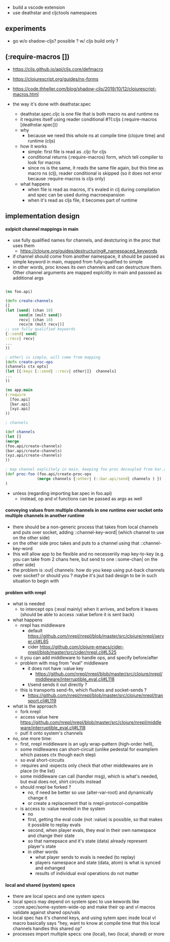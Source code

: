 
- build a vscode extension
- use deathstar and cljctools namespaces

## experiments

- go w/o shadow-cljs? possible ? w/ cljs build only ?

## (:require-macros [])

- https://cljs.github.io/api/cljs.core/defmacro
- https://clojurescript.org/guides/ns-forms
- https://code.thheller.com/blog/shadow-cljs/2019/10/12/clojurescript-macros.html

- the way it's done with deathstar.spec
  - deathstar.spec.cljc is one file that is both macro ns and runtime ns
  - it requires itself using reader conditional  #?(:cljs (:require-macros [deathstar.spec]))
  - why
    - because we need this whole ns at compile time (clojure time) and runtime (cljs)
  - how it works
    - simple: first file is read as .cljc for cljs
    - conditional returns (:require-macros) form, which tell compiler to look for macros
    - since ns is the same, it reads the same file again, but this time as macro ns (clj), reader conditional is skipped (so it does not error because :require-macros is cljs only)
  - what happens
    - when file is read as macros, it's evaled in clj during compilation and spec can be used during macroexpansion
    - when it's read as cljs file, it becomes part of runtime


## implementation design

#### exlpicit channel mappings in main

- use fully qualified names for channels, and destcturing in the proc that uses them
  - https://clojure.org/guides/destructuring#_namespaced_keywords
- if channel should come from another namespace, it should be passed as simple keyword in main, mapped from fully-qualified to simple
- in other words, proc knows its own channels and can destructure them. Other channel arguments are mapped explciitly in main and passsed as additional args

```clojure

(ns foo.api)

(defn create-channels
[]
(let [send| (chan 10)
      send|m (mult send|)
      recv| (chan 10)
      recv|m (mult recv|)]
;; use fully qualified keywords
{::send| send|
::recv| recv|
...
))

; other| is simple, will come from mapping
(defn create-proc-ops
[channels ctx opts]
(let [{:keys [::send| ::recv| other|]}  channels]
...
))

(ns app.main
(:require 
  [foo.api]
  [bar.api]
  [xyz.api]
))

; channels 

(def channels 
(let []
(merge 
(foo.api/create-channels)
(bar.api/create-channels)
(xyz.api/create-channels)
))

; map channel explcitely in main, keeping foo proc decoupled from bar.api ns (at least in terms of channels, may still neen bar.spec :as bar.sp  ,  bar.sp/op bar.sp/vl)
(def proc-foo (foo.api/create-proc-ops 
              (merge channels {:other| (::bar.api/send| channels ) })              
)

```

- unless (regarding importing bar.spec in foo.api)
  - instead, op and vl functions can be passed as args as well


#### conveying values from multiple channels in one runtime over socket onto multiple channels in another runtime

- there should be a non-generic process that takes from local channels and puts over socket, adding ::channel-key-word| (which channel to use on the other side)
- on the other side proc takes and puts to a channel using that ::channel-key-word
- this will allow app to be flexible and no necesseriily map key-to-key (e.g. you can take from 2 chans here, but send to one ::some-chan| on the other side)
- the problem is :out| channels: how do you keep using put-back channels over socket? or should you ? maybe it's jsut bad design to be in such situation to begin with


#### problem with nrepl

- what is needed
  - to intercept ops (:eval mainly) when it arrives, and before it leaves (should be able to access :value before it is sent back)
- what happens
  - nrepl has middleware
    - default https://github.com/nrepl/nrepl/blob/master/src/clojure/nrepl/server.clj#L85
    - cider https://github.com/clojure-emacs/cider-nrepl/blob/master/src/cider/nrepl.clj#L525
  - it you can add middleware to handle ops, and specify before/after
  - problem with msg from "eval" middleware
    - it does not have :value key
      - https://github.com/nrepl/nrepl/blob/master/src/clojure/nrepl/middleware/interruptible_eval.clj#L118
    - t/send sends it out directly ?
  - this is  transports send-fn, which flushes and socket-sends ?
    - https://github.com/nrepl/nrepl/blob/master/src/clojure/nrepl/transport.clj#L119
- what is the approach
  - fork nrepl
  - access value here https://github.com/nrepl/nrepl/blob/master/src/clojure/nrepl/middleware/interruptible_eval.clj#L118
  - put! it onto system's channels
- no, one more time:
  - first, nrepl middleware is an ugly wrap-pattern (high-order hell), 
  - some midllewares can short-circuit (unlike pedestal for examplem which passes ctx though each step)
  - so eval short-circuits
  - :requires and :expects only check that other middlewares are in place (in the list)
  - some middleware can call (handler msg), which is what's needed, but eval does not, shirt circuits instead
  - should nrepl be forked ?
    - no, if need be better so use (alter-var-root) and dynamically change it
    - or create a replacement that is nrepl-protocol-compatible 
  - is access to :value needed in the system
    - no
    - first, getting the eval code (not :value) is possible, so that makes it possible to replay evals
    - second, when player evals, they eval in their own namespace and change their state
    - so that namepsace and it's state (data) already represent player's state
    - in other words
      - what player sends to evals is needed (to replay)
      - players namespace and state (data, atom) is what is synced and exhanged
      - results of individual eval operations do not matter 
  

#### local and shared (system) specs

- there are local specs and one system specs
- local specs may depend on system spec to use kewords like ::core.spec/some-system-wide-op and make their op and vl macros validate against shared ops/vals
- local spec has it's channel keys, and using sytem spec insde local vl macro basically says "hey, want to know at compile time that this local channels handles this shared op"
- processes import multiple specs: one (local), two (local, shared) or more